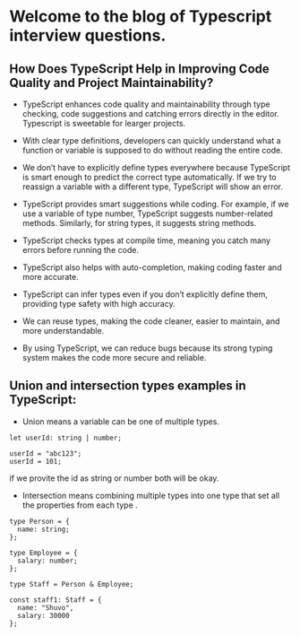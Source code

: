 
# Welcome to the blog of Typescript interview questions.

## How Does TypeScript Help in Improving Code Quality and Project Maintainability?

- TypeScript enhances code quality and maintainability through type checking, code suggestions and catching errors directly in the editor. Typescript is sweetable for learger projects.

- With clear type definitions, developers can quickly understand what a function or variable is supposed to do without reading the entire code.

- We don’t have to explicitly define types everywhere because TypeScript is smart enough to predict the correct type automatically. If we try to reassign a variable with a different type, TypeScript will show an error.

- TypeScript provides smart suggestions while coding. For example, if we use a variable of type number, TypeScript suggests number-related methods. Similarly, for string types, it suggests string methods.

- TypeScript checks types at compile time, meaning you catch many errors before running the code.

- TypeScript also helps with auto-completion, making coding faster and more accurate.

- TypeScript can infer types even if you don’t explicitly define them, providing type safety with high accuracy.

- We can reuse types, making the code cleaner, easier to maintain, and more understandable.

- By using TypeScript, we can reduce bugs because its strong typing system makes the code more secure and reliable.


## Union and intersection types examples in TypeScript:

- Union means a variable can be one of multiple types.

```
let userId: string | number;

userId = "abc123";
userId = 101;
```
if we provite the id as string or number both will be okay.

- Intersection means combining multiple types into one type that set all the properties from each type .

```
type Person = {
  name: string;
};

type Employee = {
  salary: number;
};

type Staff = Person & Employee;

const staff1: Staff = {
  name: "Shuvo",
  salary: 30000
};
```
